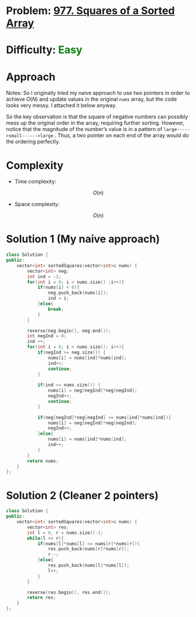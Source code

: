 # Problem: [977. Squares of a Sorted Array](https://leetcode.com/problems/squares-of-a-sorted-array/description/)

# Difficulty: <span style = "color:green">Easy</span>

# Approach
<!-- Describe your approach to solving the problem. -->
Notes: So I originally tried my naive approach to use two pointers in order to achieve $O(N)$ and update values in the original `nums` array, but the code looks very messy. I attached it below anyway.

So the key observation is that the square of negative numbers can possibly mess up the original order in the array, requiring further sorting. However, notice that the magnitude of the number’s value is in a pattern of `large----->small------>large` . Thus, a two pointer on each end of the array would do the ordering perfectly.

# Complexity
- Time complexity:
<!-- Add your time complexity here, e.g. $$O(n)$$ -->
 $$O(n)$$
- Space complexity:
<!-- Add your space complexity here, e.g. $$O(n)$$ -->
 $$O(n)$$

# Solution 1 (My naive approach)
```cpp
class Solution {
public:
    vector<int> sortedSquares(vector<int>& nums) {
        vector<int> neg;
        int ind = -1;
        for(int i = 0; i < nums.size() ;i++){
            if(nums[i] < 0){
                neg.push_back(nums[i]);
                ind = i;
            }else{
                break;
            }
        }

        reverse(neg.begin(), neg.end());
        int negInd = 0;
        ind ++;
        for(int i = 0; i < nums.size(); i++){
            if(negInd >= neg.size()) {
                nums[i] = nums[ind]*nums[ind];
                ind++;
                continue;
            }
            
            if(ind >= nums.size()) {
                nums[i] = neg[negInd]*neg[negInd];
                negInd++;
                continue;
            }

            if(neg[negInd]*neg[negInd] <= nums[ind]*nums[ind]){
                nums[i] = neg[negInd]*neg[negInd];
                negInd++;
            }else{
                nums[i] = nums[ind]*nums[ind];
                ind++;
            }
        }
        return nums;
    }
};
```

# Solution 2 (Cleaner 2 pointers)
```cpp
class Solution {
public:
    vector<int> sortedSquares(vector<int>& nums) {
        vector<int> res;
        int l = 0, r = nums.size()-1;
        while(l <= r){
            if(nums[l]*nums[l] <= nums[r]*nums[r]){
                res.push_back(nums[r]*nums[r]);
                r--;
            }else{
                res.push_back(nums[l]*nums[l]);
                l++;
            }
        }

        reverse(res.begin(), res.end());
        return res;
    }
};
```
